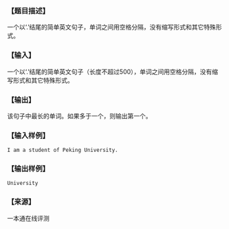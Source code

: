 ### 【题目描述】

一个以‘.’结尾的简单英文句子，单词之间用空格分隔，没有缩写形式和其它特殊形式。

### 【输入】

一个以‘.’结尾的简单英文句子（长度不超过500），单词之间用空格分隔，没有缩写形式和其它特殊形式。

### 【输出】

该句子中最长的单词。如果多于一个，则输出第一个。

### 【输入样例】

```
I am a student of Peking University.
```

### 【输出样例】

```
University
```


 ### 【来源】

 一本通在线评测 